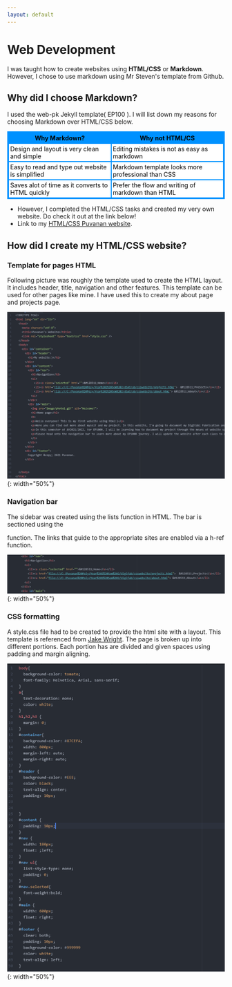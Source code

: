 ```yaml
---
layout: default
---
```


# Web Development

I was taught how to create websites using **HTML/CSS** or **Markdown**. However, I chose to use markdown using Mr Steven's template from Github.

## Why did I choose Markdown?
I used the web-pk Jekyll template( EP100 ). I will list down my reasons for choosing Markdown over HTML/CSS below.
<style>
table.GeneratedTable {
  width: 100%;
  background-color: #ffffff;
  border-collapse: collapse;
  border-width: 2px;
  border-color: #0091ff;
  border-style: solid;
  color: #000000;
}

table.GeneratedTable td, table.GeneratedTable th {
  border-width: 2px;
  border-color: #0091ff;
  border-style: solid;
  padding: 3px;
}

table.GeneratedTable thead {
  background-color: #0091ff;
}
</style>
<!-- HTML Code: Place this code in the document's body (between the 'body' tags) where the table should appear -->
<table class="GeneratedTable">
  <thead>
    <tr>
      <th>Why Markdown?</th>
      <th>Why not HTML/CS</th>
    </tr>
  </thead>
  <tbody>
    <tr>
      <td>Design and layout is very clean and simple</td>
      <td>Editing mistakes is not as easy as markdown</td>
    </tr>
    <tr>
      <td>Easy to read and type out website is simplified</td>
      <td>Markdown template looks more professional than CSS</td>
    </tr>
    <tr>
      <td>Saves alot of time as it converts to HTML quickly</td>
      <td>Prefer the flow and writing of markdown than HTML</td>
    </tr>
  </tbody>
</table>


*  However, I completed the HTML/CSS tasks and created my very own website. Do check it out at the link below!
*  Link to my [HTML/CSS Puvanan website](https://puvie2005.github.io/test/).

## How did I create my HTML/CSS website?

### Template for pages HTML

Following picture was roughly the template used to create the HTML layout. It includes header, title, navigation and other features.
This template can be used for other pages like mine. I have used this to create my about page and projects page.

![](images/layout.png){: width="50%"}

### Navigation bar
The sidebar was created using the lists function in HTML. The bar is sectioned using the <div> function.
The links that guide to the appropriate sites are enabled via a h-ref function.

![](images/nav.png){: width="50%"}

### CSS formatting
A style.css file had to be created to provide the html site with a layout. This template is referenced from [Jake Wright](https://www.youtube.com/watch?v=0afZj1G0BIE/).
The page is broken up into different portions. Each portion has are divided and given spaces using padding and margin aligning.

![](images/css.png){: width="50%"}
